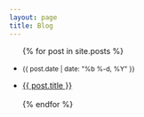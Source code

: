 ```yaml
---
layout: page
title: Blog
---
```


<!---------Loops through all posts---------------->
<ul class="list-inline">
  {% for post in site.posts %}
  <li>
    <p><small class="date">{{ post.date | date: "%b %-d, %Y" }}</small></p>
  </li>
  <li>
    <a href="{{ post.url }}">{{ post.title }}</a>
  </li>
  <br/>
  {% endfor %}
</ul>
